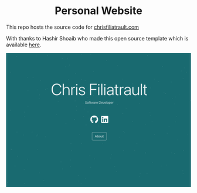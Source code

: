 # <center> Personal Website </center>

This repo hosts the source code for [chrisfiliatrault.com](https://chrisfiliatrault.com/)

With thanks to Hashir Shoaib who made this open source template which is available [here](https://github.com/hashirshoaeb/home).

![Website Image](./src/assets/img/social-image.png)

